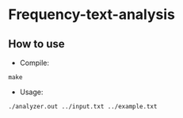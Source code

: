 Frequency-text-analysis
====
## How to use

* Compile: 
```
make
```
* Usage:
```
./analyzer.out ../input.txt ../example.txt
```
